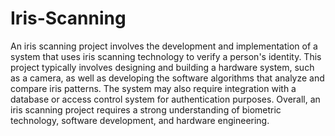 # Iris-Scanning
An iris scanning project involves the development and implementation of a system that uses iris scanning technology to verify a person's identity. This project typically involves designing and building a hardware system, such as a camera, as well as developing the software algorithms that analyze and compare iris patterns. The system may also require integration with a database or access control system for authentication purposes. Overall, an iris scanning project requires a strong understanding of biometric technology, software development, and hardware engineering.
